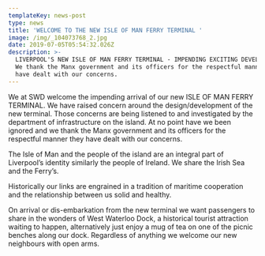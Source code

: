 ```yaml
---
templateKey: news-post
type: news
title: 'WELCOME TO THE NEW ISLE OF MAN FERRY TERMINAL '
image: /img/_104073768_2.jpg
date: 2019-07-05T05:54:32.026Z
description: >-
  LIVERPOOL'S NEW ISLE OF MAN FERRY TERMINAL - IMPENDING EXCITING DEVELOPMENT:
  We thank the Manx government and its officers for the respectful manner they
  have dealt with our concerns.
---
```

We at SWD welcome the impending arrival of our new ISLE OF MAN FERRY TERMINAL. We have raised concern around the design/development of the new terminal. Those concerns are being listened to and investigated by the department of infrastructure on the island. At no point have we been ignored and we thank the Manx government and its officers for the respectful manner they have dealt with our concerns.

The Isle of Man and the people of the island are an integral part of Liverpool’s identity similarly the people of Ireland. We share the Irish Sea and the  Ferry’s.

Historically our links are engrained in a tradition of maritime cooperation and the relationship between us solid and healthy.

On arrival or dis-embarkation from the new terminal we want passengers to share in the wonders of West Waterloo Dock,  a  historical tourist attraction waiting to happen, alternatively just enjoy a mug of tea on one of the picnic benches along our dock. Regardless of anything we welcome our new neighbours with open arms.
